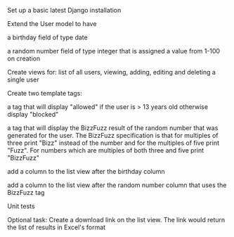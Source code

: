 Set up a basic latest Django installation

 Extend the User model to have

a birthday field of type date

a random number field of type integer that is assigned a value from 1-100 on creation

 Create views for: list of all users, viewing, adding, editing and deleting a single user

 Create two template tags:

a tag that will display "allowed" if the user is > 13 years old otherwise display "blocked"

a tag that will display the BizzFuzz result of the random number that was generated for the user. The BizzFuzz specification is that for multiples of three print "Bizz" instead of the number and for the multiples of five print "Fuzz". For numbers which are multiples of both three and five print "BizzFuzz"

add a column to the list view after the birthday column 

add a column to the list view after the random number column that uses the BizzFuzz tag

 Unit tests

 Optional task: Create a download link on the list view. The link would return the list of results in Excel's format